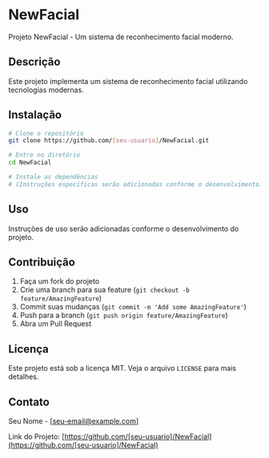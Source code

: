 # NewFacial

Projeto NewFacial - Um sistema de reconhecimento facial moderno.

## Descrição

Este projeto implementa um sistema de reconhecimento facial utilizando tecnologias modernas.

## Instalação

```bash
# Clone o repositório
git clone https://github.com/[seu-usuario]/NewFacial.git

# Entre no diretório
cd NewFacial

# Instale as dependências
# (Instruções específicas serão adicionadas conforme o desenvolvimento)
```

## Uso

Instruções de uso serão adicionadas conforme o desenvolvimento do projeto.

## Contribuição

1. Faça um fork do projeto
2. Crie uma branch para sua feature (`git checkout -b feature/AmazingFeature`)
3. Commit suas mudanças (`git commit -m 'Add some AmazingFeature'`)
4. Push para a branch (`git push origin feature/AmazingFeature`)
5. Abra um Pull Request

## Licença

Este projeto está sob a licença MIT. Veja o arquivo `LICENSE` para mais detalhes.

## Contato

Seu Nome - [seu-email@example.com]

Link do Projeto: [https://github.com/[seu-usuario]/NewFacial](https://github.com/[seu-usuario]/NewFacial) 